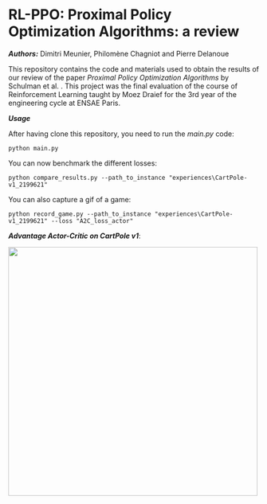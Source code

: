 # RL-PPO: Proximal Policy Optimization Algorithms: a review

***Authors:*** Dimitri Meunier, Philomène Chagniot and Pierre Delanoue

This repository contains the code and materials used to obtain the results of our review of the paper _Proximal Policy Optimization Algorithms_ by Schulman et al. .
This project was the final evaluation of the course of Reinforcement Learning taught by Moez Draief for the 3rd year of the engineering cycle at ENSAE Paris.

***Usage***

After having clone this repository, you need to run the _main.py_ code:

``` python main.py ```

You can now benchmark the different losses:

``` python compare_results.py --path_to_instance "experiences\CartPole-v1_2199621" ```

You can also capture a gif of a game: 

``` python record_game.py --path_to_instance "experiences\CartPole-v1_2199621" --loss "A2C_loss_actor" ```

***Advantage Actor-Critic on CartPole v1***: 

<img width="500px" src="gif/CartPole_A2C.gif">

